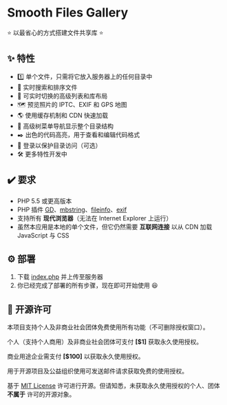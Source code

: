 # Smooth Files Gallery

⭐ 以最省心的方式搭建文件共享库 ⭐

## ✨ 特性

- 1️⃣ 单个文件，只需将它放入服务器上的任何目录中
- 🔎 实时搜索和排序文件
- 📃 可实时切换的高级列表和库布局
- 🗺️ 预览照片的 IPTC、EXIF 和 GPS 地图
- 🌎️ 使用缓存机制和 CDN 快速加载
- 🌲 高级树菜单导航显示整个目录结构
- ✒️ 出色的代码高亮，用于查看和编辑代码格式
- 🔐 登录以保护目录访问（可选）
- 🛠 更多特性开发中

## ✔️ 要求

- PHP 5.5 或更高版本
- PHP 插件 [GD](https://www.php.net/manual/book.image.php)、[mbstring](https://www.php.net/manual/book.mbstring.php)、[fileinfo](https://www.php.net/manual/book.fileinfo.php)、[exif](https://www.php.net/manual/book.exif.php)
- 支持所有 **现代浏览器**（无法在 Internet Explorer 上运行）
- 虽然本应用是本地的单个文件，但它仍然需要 **互联网连接** 以从 CDN 加载 JavaScript 与 CSS

## ⚙️ 部署

1. 下载 [index.php](https://gitlab.soraharu.com/XiaoXi/Smooth-Files-Gallery/-/raw/master/index.php?inline=false) 并上传至服务器
2. 你已经完成了部署的所有步骤，现在即可开始使用 😆

## 📜 开源许可

本项目支持个人及非商业社会团体免费使用所有功能（不可删除授权窗口）。

个人（支持个人商用）及非商业社会团体可支付 **[$1]** 获取永久使用授权。

商业用途企业需支付 **[$100]** 以获取永久使用授权。

用于开源项目及公益组织使用可发送邮件请求获取免费的使用授权。

基于 [MIT License](https://opensource.org/licenses/MIT) 许可进行开源。但请知悉，未获取永久使用授权的个人、团体 **不属于** 许可的开源对象。

